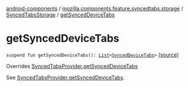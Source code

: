 [android-components](../../index.md) / [mozilla.components.feature.syncedtabs.storage](../index.md) / [SyncedTabsStorage](index.md) / [getSyncedDeviceTabs](./get-synced-device-tabs.md)

# getSyncedDeviceTabs

`suspend fun getSyncedDeviceTabs(): `[`List`](https://kotlinlang.org/api/latest/jvm/stdlib/kotlin.collections/-list/index.html)`<`[`SyncedDeviceTabs`](../../mozilla.components.browser.storage.sync/-synced-device-tabs/index.md)`>` [(source)](https://github.com/mozilla-mobile/android-components/blob/master/components/feature/syncedtabs/src/main/java/mozilla/components/feature/syncedtabs/storage/SyncedTabsStorage.kt#L65)

Overrides [SyncedTabsProvider.getSyncedDeviceTabs](../-synced-tabs-provider/get-synced-device-tabs.md)

See [SyncedTabsProvider.getSyncedDeviceTabs](../-synced-tabs-provider/get-synced-device-tabs.md).

